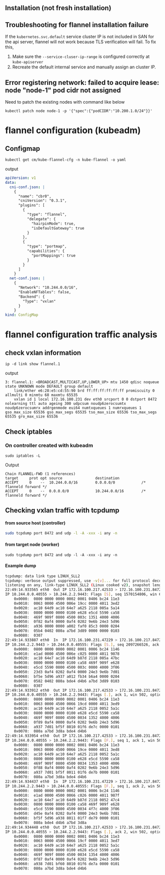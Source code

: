 
## Installation (not fresh installation)

## Troubleshooting for flannel installation failure


If the `kubernetes.svc.default` service cluster IP is not included in SAN for the api server, flannel will not work because TLS verification will fail. To fix this,

1. Make sure the `--service-cluser-ip-range` is configured correctly at `kube-apiserver`
2. Recreate the default internal service and manually assign an cluster IP.


## Error registering network: failed to acquire lease: node "node-1" pod cidr not assigned

Need to patch the existing nodes with command like below

```shell
kubectl patch node node-1 -p '{"spec":{"podCIDR":"10.200.1.0/24"}}'
```

# flannel configuration (kubeadm)

## Configmap

```shell
kubectl get cm/kube-flannel-cfg -n kube-flannel -o yaml
```

output
```yaml
apiVersion: v1
data:
  cni-conf.json: |
    {
      "name": "cbr0",
      "cniVersion": "0.3.1",
      "plugins": [
        {
          "type": "flannel",
          "delegate": {
            "hairpinMode": true,
            "isDefaultGateway": true
          }
        },
        {
          "type": "portmap",
          "capabilities": {
            "portMappings": true
          }
        }
      ]
    }
  net-conf.json: |
    {
      "Network": "10.244.0.0/16",
      "EnableNFTables": false,
      "Backend": {
        "Type": "vxlan"
      }
    }
kind: ConfigMap
```


# flannel configuration traffic analysis


## check vxlan information


```shell
ip -d link show flannel.1
```

output
```text
3: flannel.1: <BROADCAST,MULTICAST,UP,LOWER_UP> mtu 1450 qdisc noqueue state UNKNOWN mode DEFAULT group default
    link/ether e6:28:e5:cd:55:90 brd ff:ff:ff:ff:ff:ff promiscuity 0  allmulti 0 minmtu 68 maxmtu 65535
    vxlan id 1 local 172.16.100.231 dev eth0 srcport 0 0 dstport 8472 nolearning ttl auto ageing 300 udpcsum noudp6zerocsumtx noudp6zerocsumrx addrgenmode eui64 numtxqueues 1 numrxqueues 1 gso_max_size 65536 gso_max_segs 65535 tso_max_size 65536 tso_max_segs 65535 gro_max_size 65536
```

## Check iptables

### On controller created with kubeadm

```shell
sudo iptables -L
```

Output
```text
Chain FLANNEL-FWD (1 references)
target     prot opt source               destination
ACCEPT     0    --  10.244.0.0/16        0.0.0.0/0            /* flanneld forward */
ACCEPT     0    --  0.0.0.0/0            10.244.0.0/16        /* flanneld forward */
```


## Checking vxlan traffic with tcpdump

#### from source host (controller)
```bash
sudo tcpdump port 8472 and udp -l -A -xxx -i any -n
```


#### from target node (worker)

```shell
sudo tcpdump port 8472 and udp -l -A -xxx -i any -n
```


#### Example dump

```bash
tcpdump: data link type LINUX_SLL2
tcpdump: verbose output suppressed, use -v[v]... for full protocol decode
listening on any, link-type LINUX_SLL2 (Linux cooked v2), snapshot length 262144 bytes
22:49:14.933565 eth0  Out IP 172.16.100.217.42533 > 172.16.100.231.8472: OTV, flags [I] (0x08), overlay 0, instance 1
IP 10.244.0.0.40555 > 10.244.2.2.9443: Flags [S], seq 1570154806, win 64240, options [mss 1460,sackOK,TS val 2814197129 ecr 0,nop,wscale 7], length 0
	0x0000:  0800 0000 0000 0002 0001 0406 bc24 11e3
	0x0010:  0063 0000 4500 006e 19cc 0000 4011 3ed2
	0x0020:  ac10 64d9 ac10 64e7 a625 2118 005a 5a14
	0x0030:  0800 0000 0000 0100 e628 e5cd 5590 ca58
	0x0040:  469f 909f 0800 4500 003c 1351 4000 4006
	0x0050:  0f82 0af4 0000 0af4 0202 9e6b 24e3 5d96
	0x0060:  a936 0000 0000 a002 faf0 85c3 0000 0204
	0x0070:  05b4 0402 080a a7bd 3d89 0000 0000 0103
	0x0080:  0307
22:49:14.933887 eth0  In  IP 172.16.100.231.47229 > 172.16.100.217.8472: OTV, flags [I] (0x08), overlay 0, instance 1
IP 10.244.2.2.9443 > 10.244.0.0.40555: Flags [S.], seq 2097266526, ack 1570154807, win 64308, options [mss 1410,sackOK,TS val 3185890486 ecr 2814197129,nop,wscale 7], length 0
	0x0000:  0800 0000 0000 0002 0001 0006 bc24 1146
	0x0010:  e1ad 0000 4500 006e c025 0000 4011 9878
	0x0020:  ac10 64e7 ac10 64d9 b87d 2118 005a 47bc
	0x0030:  0800 0000 0000 0100 ca58 469f 909f e628
	0x0040:  e5cd 5590 0800 4500 003c 0000 4000 3f06
	0x0050:  23d3 0af4 0202 0af4 0000 24e3 9e6b 7d01
	0x0060:  bf5e 5d96 a937 a012 fb34 b6a4 0000 0204
	0x0070:  0582 0402 080a bde4 d4b6 a7bd 3d89 0103
	0x0080:  0307
22:49:14.933912 eth0  Out IP 172.16.100.217.42533 > 172.16.100.231.8472: OTV, flags [I] (0x08), overlay 0, instance 1
IP 10.244.0.0.40555 > 10.244.2.2.9443: Flags [.], ack 1, win 502, options [nop,nop,TS val 2814197130 ecr 3185890486], length 0
	0x0000:  0800 0000 0000 0002 0001 0406 bc24 11e3
	0x0010:  0063 0000 4500 0066 19cd 0000 4011 3ed9
	0x0020:  ac10 64d9 ac10 64e7 a625 2118 0052 5a1c
	0x0030:  0800 0000 0000 0100 e628 e5cd 5590 ca58
	0x0040:  469f 909f 0800 4500 0034 1352 4000 4006
	0x0050:  0f89 0af4 0000 0af4 0202 9e6b 24e3 5d96
	0x0060:  a937 7d01 bf5f 8010 01f6 de7c 0000 0101
	0x0070:  080a a7bd 3d8a bde4 d4b6
22:49:14.933954 eth0  Out IP 172.16.100.217.42533 > 172.16.100.231.8472: OTV, flags [I] (0x08), overlay 0, instance 1
IP 10.244.0.0.40555 > 10.244.2.2.9443: Flags [F.], seq 1, ack 1, win 502, options [nop,nop,TS val 2814197130 ecr 3185890486], length 0
	0x0000:  0800 0000 0000 0002 0001 0406 bc24 11e3
	0x0010:  0063 0000 4500 0066 19ce 0000 4011 3ed8
	0x0020:  ac10 64d9 ac10 64e7 a625 2118 0052 5a1c
	0x0030:  0800 0000 0000 0100 e628 e5cd 5590 ca58
	0x0040:  469f 909f 0800 4500 0034 1353 4000 4006
	0x0050:  0f88 0af4 0000 0af4 0202 9e6b 24e3 5d96
	0x0060:  a937 7d01 bf5f 8011 01f6 de7b 0000 0101
	0x0070:  080a a7bd 3d8a bde4 d4b6
22:49:14.934437 eth0  In  IP 172.16.100.231.47229 > 172.16.100.217.8472: OTV, flags [I] (0x08), overlay 0, instance 1
IP 10.244.2.2.9443 > 10.244.0.0.40555: Flags [F.], seq 1, ack 2, win 503, options [nop,nop,TS val 3185890486 ecr 2814197130], length 0
	0x0000:  0800 0000 0000 0002 0001 0006 bc24 1146
	0x0010:  e1ad 0000 4500 0066 c026 0000 4011 987f
	0x0020:  ac10 64e7 ac10 64d9 b87d 2118 0052 47c4
	0x0030:  0800 0000 0000 0100 ca58 469f 909f e628
	0x0040:  e5cd 5590 0800 4500 0034 4f7c 4000 3f06
	0x0050:  d45e 0af4 0202 0af4 0000 24e3 9e6b 7d01
	0x0060:  bf5f 5d96 a938 8011 01f7 de79 0000 0101
	0x0070:  080a bde4 d4b6 a7bd 3d8a
22:49:14.934448 eth0  Out IP 172.16.100.217.42533 > 172.16.100.231.8472: OTV, flags [I] (0x08), overlay 0, instance 1
IP 10.244.0.0.40555 > 10.244.2.2.9443: Flags [.], ack 2, win 502, options [nop,nop,TS val 2814197130 ecr 3185890486], length 0
	0x0000:  0800 0000 0000 0002 0001 0406 bc24 11e3
	0x0010:  0063 0000 4500 0066 19cf 0000 4011 3ed7
	0x0020:  ac10 64d9 ac10 64e7 a625 2118 0052 5a1c
	0x0030:  0800 0000 0000 0100 e628 e5cd 5590 ca58
	0x0040:  469f 909f 0800 4500 0034 1354 4000 4006
	0x0050:  0f87 0af4 0000 0af4 0202 9e6b 24e3 5d96
	0x0060:  a938 7d01 bf60 8010 01f6 de7a 0000 0101
	0x0070:  080a a7bd 3d8a bde4 d4b6

```